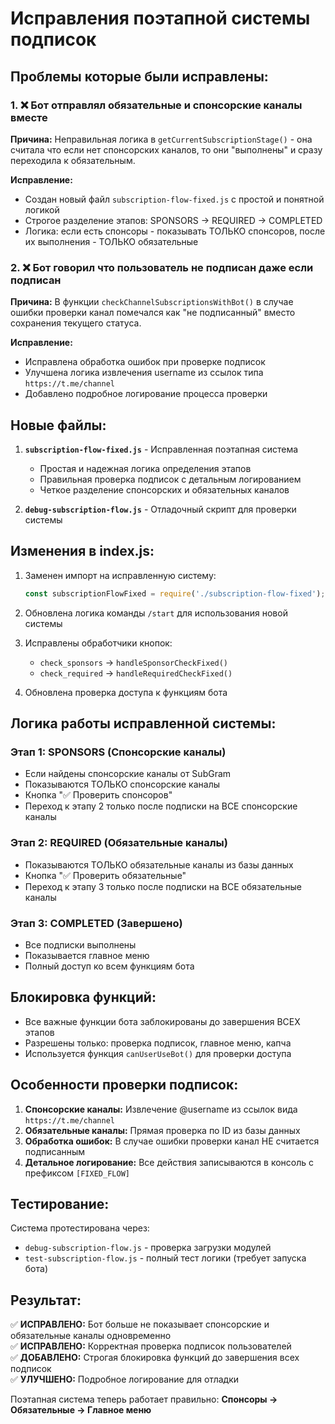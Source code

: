 # Исправления поэтапной системы подписок

## Проблемы которые были исправлены:

### 1. ❌ Бот отправлял обязательные и спонсорские каналы вместе
**Причина:** Неправильная логика в `getCurrentSubscriptionStage()` - она считала что если нет спонсорских каналов, то они "выполнены" и сразу переходила к обязательным.

**Исправление:** 
- Создан новый файл `subscription-flow-fixed.js` с простой и понятной логикой
- Строгое разделение этапов: SPONSORS → REQUIRED → COMPLETED
- Логика: если есть спонсоры - показывать ТОЛЬКО спонсоров, после их выполнения - ТОЛЬКО обязательные

### 2. ❌ Бот говорил что пользователь не подписан даже если подписан
**Причина:** В функции `checkChannelSubscriptionsWithBot()` в случае ошибки проверки канал помечался как "не подписанный" вместо сохранения текущего статуса.

**Исправление:**
- Исправлена обработка ошибок при проверке подписок
- Улучшена логика извлечения username из ссылок типа `https://t.me/channel`
- Добавлено подробное логирование процесса проверки

## Новые файлы:

1. **`subscription-flow-fixed.js`** - Исправленная поэтапная система
   - Простая и надежная логика определения этапов
   - Правильная проверка подписок с детальным логированием
   - Четкое разделение спонсорских и обязательных каналов

2. **`debug-subscription-flow.js`** - Отладочный скрипт для проверки системы

## Изменения в index.js:

1. Заменен импорт на исправленную систему:
   ```js
   const subscriptionFlowFixed = require('./subscription-flow-fixed');
   ```

2. Обновлена логика команды `/start` для использования новой системы

3. Исправлены обработчики кнопок:
   - `check_sponsors` → `handleSponsorCheckFixed()`
   - `check_required` → `handleRequiredCheckFixed()`

4. Обновлена проверка доступа к функциям бота

## Логика работы исправленной системы:

### Этап 1: SPONSORS (Спонсорские каналы)
- Если найдены спонсорские каналы от SubGram
- Показываются ТОЛЬКО спонсорские каналы
- Кнопка "✅ Проверить спонсоров" 
- Переход к этапу 2 только после подписки на ВСЕ спонсорские каналы

### Этап 2: REQUIRED (Обязательные каналы) 
- Показываются ТОЛЬКО обязательные каналы из базы данных
- Кнопка "✅ Проверить обязательные"
- Переход к этапу 3 только после подписки на ВСЕ обязательные каналы

### Этап 3: COMPLETED (Завершено)
- Все подписки выполнены
- Показывается главное меню
- Полный доступ ко всем функциям бота

## Блокировка функций:

- Все важные функции бота заблокированы до завершения ВСЕХ этапов
- Разрешены только: проверка подписок, главное меню, капча
- Используется функция `canUserUseBot()` для проверки доступа

## Особенности проверки подписок:

1. **Спонсорские каналы:** Извлечение @username из ссылок вида `https://t.me/channel`
2. **Обязательные каналы:** Прямая проверка по ID из базы данных  
3. **Обработка ошибок:** В случае ошибки проверки канал НЕ считается подписанным
4. **Детальное логирование:** Все действия записываются в консоль с префиксом `[FIXED_FLOW]`

## Тестирование:

Система протестирована через:
- `debug-subscription-flow.js` - проверка загрузки модулей
- `test-subscription-flow.js` - полный тест логики (требует запуска бота)

## Результат:

✅ **ИСПРАВЛЕНО:** Бот больше не показывает спонсорские и обязательные каналы одновременно  
✅ **ИСПРАВЛЕНО:** Корректная проверка подписок пользователей  
✅ **ДОБАВЛЕНО:** Строгая блокировка функций до завершения всех подписок  
✅ **УЛУЧШЕНО:** Подробное логирование для отладки  

Поэтапная система теперь работает правильно: **Спонсоры → Обязательные → Главное меню**
